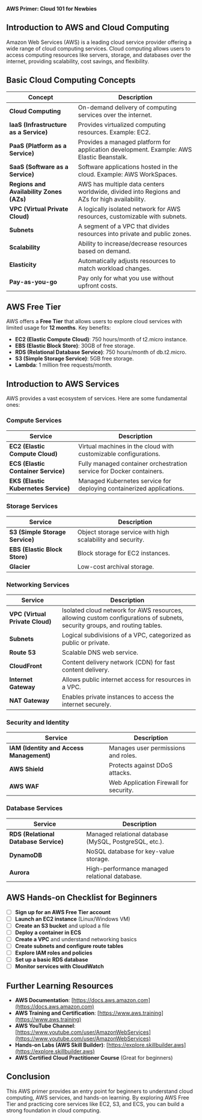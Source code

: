 **AWS Primer: Cloud 101 for Newbies**

## Introduction to AWS and Cloud Computing
Amazon Web Services (AWS) is a leading cloud service provider offering a wide range of cloud computing services. Cloud computing allows users to access computing resources like servers, storage, and databases over the internet, providing scalability, cost savings, and flexibility.

## Basic Cloud Computing Concepts
| **Concept**          | **Description** |
|----------------------|----------------|
| **Cloud Computing**  | On-demand delivery of computing services over the internet. |
| **IaaS (Infrastructure as a Service)** | Provides virtualized computing resources. Example: EC2. |
| **PaaS (Platform as a Service)** | Provides a managed platform for application development. Example: AWS Elastic Beanstalk. |
| **SaaS (Software as a Service)** | Software applications hosted in the cloud. Example: AWS WorkSpaces. |
| **Regions and Availability Zones (AZs)** | AWS has multiple data centers worldwide, divided into Regions and AZs for high availability. |
| **VPC (Virtual Private Cloud)** | A logically isolated network for AWS resources, customizable with subnets. |
| **Subnets** | A segment of a VPC that divides resources into private and public zones. |
| **Scalability** | Ability to increase/decrease resources based on demand. |
| **Elasticity** | Automatically adjusts resources to match workload changes. |
| **Pay-as-you-go** | Pay only for what you use without upfront costs. |

## AWS Free Tier
AWS offers a **Free Tier** that allows users to explore cloud services with limited usage for **12 months**. Key benefits:
- **EC2 (Elastic Compute Cloud)**: 750 hours/month of t2.micro instance.
- **EBS (Elastic Block Store)**: 30GB of free storage.
- **RDS (Relational Database Service)**: 750 hours/month of db.t2.micro.
- **S3 (Simple Storage Service)**: 5GB free storage.
- **Lambda**: 1 million free requests/month.

## Introduction to AWS Services
AWS provides a vast ecosystem of services. Here are some fundamental ones:

### Compute Services
| **Service** | **Description** |
|------------|----------------|
| **EC2 (Elastic Compute Cloud)** | Virtual machines in the cloud with customizable configurations. |
| **ECS (Elastic Container Service)** | Fully managed container orchestration service for Docker containers. |
| **EKS (Elastic Kubernetes Service)** | Managed Kubernetes service for deploying containerized applications. |

### Storage Services
| **Service** | **Description** |
|------------|----------------|
| **S3 (Simple Storage Service)** | Object storage service with high scalability and security. |
| **EBS (Elastic Block Store)** | Block storage for EC2 instances. |
| **Glacier** | Low-cost archival storage. |

### Networking Services
| **Service** | **Description** |
|------------|----------------|
| **VPC (Virtual Private Cloud)** | Isolated cloud network for AWS resources, allowing custom configurations of subnets, security groups, and routing tables. |
| **Subnets** | Logical subdivisions of a VPC, categorized as public or private. |
| **Route 53** | Scalable DNS web service. |
| **CloudFront** | Content delivery network (CDN) for fast content delivery. |
| **Internet Gateway** | Allows public internet access for resources in a VPC. |
| **NAT Gateway** | Enables private instances to access the internet securely. |

### Security and Identity
| **Service** | **Description** |
|------------|----------------|
| **IAM (Identity and Access Management)** | Manages user permissions and roles. |
| **AWS Shield** | Protects against DDoS attacks. |
| **AWS WAF** | Web Application Firewall for security. |

### Database Services
| **Service** | **Description** |
|------------|----------------|
| **RDS (Relational Database Service)** | Managed relational database (MySQL, PostgreSQL, etc.). |
| **DynamoDB** | NoSQL database for key-value storage. |
| **Aurora** | High-performance managed relational database. |

## AWS Hands-on Checklist for Beginners
- [ ] **Sign up for an AWS Free Tier account**
- [ ] **Launch an EC2 instance** (Linux/Windows VM)
- [ ] **Create an S3 bucket** and upload a file
- [ ] **Deploy a container in ECS**
- [ ] **Create a VPC** and understand networking basics
- [ ] **Create subnets and configure route tables**
- [ ] **Explore IAM roles and policies**
- [ ] **Set up a basic RDS database**
- [ ] **Monitor services with CloudWatch**

## Further Learning Resources
- **AWS Documentation**: [https://docs.aws.amazon.com](https://docs.aws.amazon.com)
- **AWS Training and Certification**: [https://www.aws.training](https://www.aws.training)
- **AWS YouTube Channel**: [https://www.youtube.com/user/AmazonWebServices](https://www.youtube.com/user/AmazonWebServices)
- **Hands-on Labs (AWS Skill Builder)**: [https://explore.skillbuilder.aws](https://explore.skillbuilder.aws)
- **AWS Certified Cloud Practitioner Course** (Great for beginners)

## Conclusion
This AWS primer provides an entry point for beginners to understand cloud computing, AWS services, and hands-on learning. By exploring AWS Free Tier and practicing core services like EC2, S3, and ECS, you can build a strong foundation in cloud computing.

